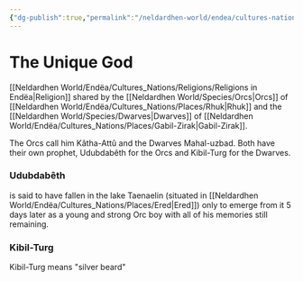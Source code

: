 ```yaml
---
{"dg-publish":true,"permalink":"/neldardhen-world/endea/cultures-nations/religions/the-unique-god/"}
---
```


# The Unique God
 [[Neldardhen World/Endëa/Cultures_Nations/Religions/Religions in Endëa\|Religion]] shared by the [[Neldardhen World/Species/Orcs\|Orcs]] of [[Neldardhen World/Endëa/Cultures_Nations/Places/Rhuk\|Rhuk]] and the [[Neldardhen World/Species/Dwarves\|Dwarves]] of [[Neldardhen World/Endëa/Cultures_Nations/Places/Gabil-Zirak\|Gabil-Zirak]].

The Orcs call him Kâtha-Attû and the Dwarves Mahal-uzbad.
Both have their own prophet, Udubdabêth for the Orcs and Kibil-Turg for the Dwarves.

### Udubdabêth
 is said to have fallen in the lake Taenaelin (situated in [[Neldardhen World/Endëa/Cultures_Nations/Places/Ered\|Ered]]) only to emerge from it 5 days later as a young and strong Orc boy with all of his memories still remaining.

### Kibil-Turg
Kibil-Turg means "silver beard"